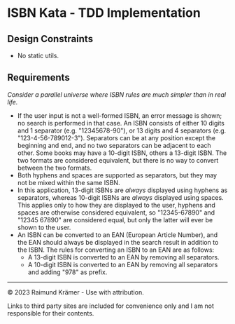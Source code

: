 # ISBN Kata - TDD Implementation

## Design Constraints

- No static utils.

## Requirements

*Consider a parallel universe where ISBN rules are much simpler than in real life.*

- If the user input is not a well-formed ISBN, an error message is shown; no search is performed in that case. An ISBN consists of either 10 digits and 1 separator (e.g. "12345678-90"), or 13 digits and 4 separators (e.g. "123-4-56-789012-3"). Separators can be at any position except the beginning and end, and no two separators can be adjacent to each other. Some books may have a 10-digit ISBN, others a 13-digit ISBN. The two formats are considered equivalent, but there is no way to convert between the two formats.
- Both hyphens and spaces are supported as separators, but they may not be mixed within the same ISBN.
- In this application, 13-digit ISBNs are *always* displayed using hyphens as separators, whereas 10-digit ISBNs are *always* displayed using spaces. This applies only to how they are displayed to the user, hyphens and spaces are otherwise considered equivalent, so "12345-67890" and "12345 67890" are considered equal, but only the latter will ever be shown to the user.
- An ISBN can be converted to an EAN (European Article Number), and the EAN should always be displayed in the search result in addition to the ISBN. The rules for converting an ISBN to an EAN are as follows:
  - A 13-digit ISBN is converted to an EAN by removing all separators.
  - A 10-digit ISBN is converted to an EAN by removing all separators and adding "978" as prefix.

___

© 2023 Raimund Krämer - Use with attribution.

Links to third party sites are included for convenience only and I am not responsible for their contents.
